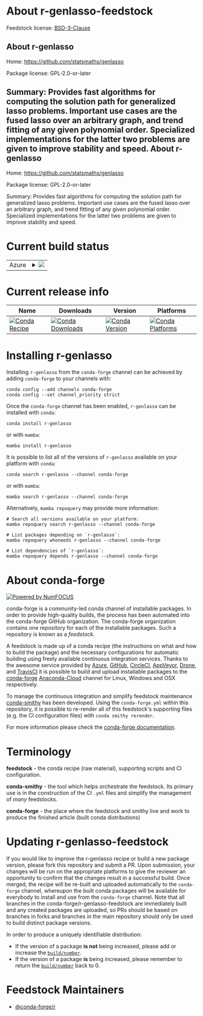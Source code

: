 About r-genlasso-feedstock
==========================

Feedstock license: [BSD-3-Clause](https://github.com/conda-forge/r-genlasso-feedstock/blob/main/LICENSE.txt)

About r-genlasso
----------------

Home: https://github.com/statsmaths/genlasso

Package license: GPL-2.0-or-later

Summary: Provides fast algorithms for computing the solution path for generalized lasso problems. Important use cases are the fused lasso over an arbitrary graph, and trend fitting of any given polynomial order. Specialized implementations for the latter two problems are given to improve stability and speed.
About r-genlasso
----------------

Home: https://github.com/statsmaths/genlasso

Package license: GPL-2.0-or-later

Summary: Provides fast algorithms for computing the solution path for generalized lasso problems. Important use cases are the fused lasso over an arbitrary graph, and trend fitting of any given polynomial order. Specialized implementations for the latter two problems are given to improve stability and speed.

Current build status
====================


<table>
    
  <tr>
    <td>Azure</td>
    <td>
      <details>
        <summary>
          <a href="https://dev.azure.com/conda-forge/feedstock-builds/_build/latest?definitionId=3377&branchName=main">
            <img src="https://dev.azure.com/conda-forge/feedstock-builds/_apis/build/status/r-genlasso-feedstock?branchName=main">
          </a>
        </summary>
        <table>
          <thead><tr><th>Variant</th><th>Status</th></tr></thead>
          <tbody><tr>
              <td>linux_64_r_base4.2</td>
              <td>
                <a href="https://dev.azure.com/conda-forge/feedstock-builds/_build/latest?definitionId=3377&branchName=main">
                  <img src="https://dev.azure.com/conda-forge/feedstock-builds/_apis/build/status/r-genlasso-feedstock?branchName=main&jobName=linux&configuration=linux%20linux_64_r_base4.2" alt="variant">
                </a>
              </td>
            </tr><tr>
              <td>linux_64_r_base4.3</td>
              <td>
                <a href="https://dev.azure.com/conda-forge/feedstock-builds/_build/latest?definitionId=3377&branchName=main">
                  <img src="https://dev.azure.com/conda-forge/feedstock-builds/_apis/build/status/r-genlasso-feedstock?branchName=main&jobName=linux&configuration=linux%20linux_64_r_base4.3" alt="variant">
                </a>
              </td>
            </tr><tr>
              <td>osx_64_r_base4.2</td>
              <td>
                <a href="https://dev.azure.com/conda-forge/feedstock-builds/_build/latest?definitionId=3377&branchName=main">
                  <img src="https://dev.azure.com/conda-forge/feedstock-builds/_apis/build/status/r-genlasso-feedstock?branchName=main&jobName=osx&configuration=osx%20osx_64_r_base4.2" alt="variant">
                </a>
              </td>
            </tr><tr>
              <td>osx_64_r_base4.3</td>
              <td>
                <a href="https://dev.azure.com/conda-forge/feedstock-builds/_build/latest?definitionId=3377&branchName=main">
                  <img src="https://dev.azure.com/conda-forge/feedstock-builds/_apis/build/status/r-genlasso-feedstock?branchName=main&jobName=osx&configuration=osx%20osx_64_r_base4.3" alt="variant">
                </a>
              </td>
            </tr><tr>
              <td>win_64</td>
              <td>
                <a href="https://dev.azure.com/conda-forge/feedstock-builds/_build/latest?definitionId=3377&branchName=main">
                  <img src="https://dev.azure.com/conda-forge/feedstock-builds/_apis/build/status/r-genlasso-feedstock?branchName=main&jobName=win&configuration=win%20win_64_" alt="variant">
                </a>
              </td>
            </tr>
          </tbody>
        </table>
      </details>
    </td>
  </tr>
</table>

Current release info
====================

| Name | Downloads | Version | Platforms |
| --- | --- | --- | --- |
| [![Conda Recipe](https://img.shields.io/badge/recipe-r--genlasso-green.svg)](https://anaconda.org/conda-forge/r-genlasso) | [![Conda Downloads](https://img.shields.io/conda/dn/conda-forge/r-genlasso.svg)](https://anaconda.org/conda-forge/r-genlasso) | [![Conda Version](https://img.shields.io/conda/vn/conda-forge/r-genlasso.svg)](https://anaconda.org/conda-forge/r-genlasso) | [![Conda Platforms](https://img.shields.io/conda/pn/conda-forge/r-genlasso.svg)](https://anaconda.org/conda-forge/r-genlasso) |

Installing r-genlasso
=====================

Installing `r-genlasso` from the `conda-forge` channel can be achieved by adding `conda-forge` to your channels with:

```
conda config --add channels conda-forge
conda config --set channel_priority strict
```

Once the `conda-forge` channel has been enabled, `r-genlasso` can be installed with `conda`:

```
conda install r-genlasso
```

or with `mamba`:

```
mamba install r-genlasso
```

It is possible to list all of the versions of `r-genlasso` available on your platform with `conda`:

```
conda search r-genlasso --channel conda-forge
```

or with `mamba`:

```
mamba search r-genlasso --channel conda-forge
```

Alternatively, `mamba repoquery` may provide more information:

```
# Search all versions available on your platform:
mamba repoquery search r-genlasso --channel conda-forge

# List packages depending on `r-genlasso`:
mamba repoquery whoneeds r-genlasso --channel conda-forge

# List dependencies of `r-genlasso`:
mamba repoquery depends r-genlasso --channel conda-forge
```


About conda-forge
=================

[![Powered by
NumFOCUS](https://img.shields.io/badge/powered%20by-NumFOCUS-orange.svg?style=flat&colorA=E1523D&colorB=007D8A)](https://numfocus.org)

conda-forge is a community-led conda channel of installable packages.
In order to provide high-quality builds, the process has been automated into the
conda-forge GitHub organization. The conda-forge organization contains one repository
for each of the installable packages. Such a repository is known as a *feedstock*.

A feedstock is made up of a conda recipe (the instructions on what and how to build
the package) and the necessary configurations for automatic building using freely
available continuous integration services. Thanks to the awesome service provided by
[Azure](https://azure.microsoft.com/en-us/services/devops/), [GitHub](https://github.com/),
[CircleCI](https://circleci.com/), [AppVeyor](https://www.appveyor.com/),
[Drone](https://cloud.drone.io/welcome), and [TravisCI](https://travis-ci.com/)
it is possible to build and upload installable packages to the
[conda-forge](https://anaconda.org/conda-forge) [Anaconda-Cloud](https://anaconda.org/)
channel for Linux, Windows and OSX respectively.

To manage the continuous integration and simplify feedstock maintenance
[conda-smithy](https://github.com/conda-forge/conda-smithy) has been developed.
Using the ``conda-forge.yml`` within this repository, it is possible to re-render all of
this feedstock's supporting files (e.g. the CI configuration files) with ``conda smithy rerender``.

For more information please check the [conda-forge documentation](https://conda-forge.org/docs/).

Terminology
===========

**feedstock** - the conda recipe (raw material), supporting scripts and CI configuration.

**conda-smithy** - the tool which helps orchestrate the feedstock.
                   Its primary use is in the construction of the CI ``.yml`` files
                   and simplify the management of *many* feedstocks.

**conda-forge** - the place where the feedstock and smithy live and work to
                  produce the finished article (built conda distributions)


Updating r-genlasso-feedstock
=============================

If you would like to improve the r-genlasso recipe or build a new
package version, please fork this repository and submit a PR. Upon submission,
your changes will be run on the appropriate platforms to give the reviewer an
opportunity to confirm that the changes result in a successful build. Once
merged, the recipe will be re-built and uploaded automatically to the
`conda-forge` channel, whereupon the built conda packages will be available for
everybody to install and use from the `conda-forge` channel.
Note that all branches in the conda-forge/r-genlasso-feedstock are
immediately built and any created packages are uploaded, so PRs should be based
on branches in forks and branches in the main repository should only be used to
build distinct package versions.

In order to produce a uniquely identifiable distribution:
 * If the version of a package **is not** being increased, please add or increase
   the [``build/number``](https://docs.conda.io/projects/conda-build/en/latest/resources/define-metadata.html#build-number-and-string).
 * If the version of a package **is** being increased, please remember to return
   the [``build/number``](https://docs.conda.io/projects/conda-build/en/latest/resources/define-metadata.html#build-number-and-string)
   back to 0.

Feedstock Maintainers
=====================

* [@conda-forge/r](https://github.com/conda-forge/r/)

